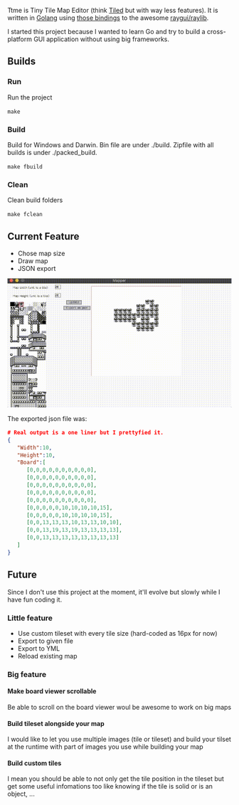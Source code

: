 Ttme is Tiny Tile Map Editor (think [Tiled](https://www.mapeditor.org/) but with way less features). It is written in [Golang](https://golang.org/)
using [those bindings](https://github.com/gen2brain/raylib-go) to the awesome [raygui/raylib](https://www.raylib.com/).

I started this project because I wanted to learn Go and try to build a cross-platform GUI application without using big frameworks.

## Builds

### Run

Run the project

`make`

### Build

Build for Windows and Darwin.
Bin file are under ./build.
Zipfile with all builds is under ./packed_build.

`make fbuild`

### Clean

Clean build folders

`make fclean`

## Current Feature

- Chose map size
- Draw map
- JSON export

![Ttme Demo](assets/ttme-demo.gif)

The exported json file was:

```json
# Real output is a one liner but I prettyfied it.
{
   "Width":10,
   "Height":10,
   "Board":[
      [0,0,0,0,0,0,0,0,0,0],
      [0,0,0,0,0,0,0,0,0,0],
      [0,0,0,0,0,0,0,0,0,0],
      [0,0,0,0,0,0,0,0,0,0],
      [0,0,0,0,0,0,0,0,0,0],
      [0,0,0,0,0,10,10,10,10,15],
      [0,0,0,0,0,10,10,10,10,15],
      [0,0,13,13,13,10,13,13,10,10],
      [0,0,13,19,13,19,13,13,13,13],
      [0,0,13,13,13,13,13,13,13,13]
   ]
}
```

## Future

Since I don't use this project at the moment, it'll evolve but slowly while I have fun coding it.

### Little feature

- Use custom tileset with every tile size (hard-coded as 16px for now)
- Export to given file
- Export to YML
- Reload existing map

### Big feature

#### Make board viewer scrollable

Be able to scroll on the board viewer woul be awesome to work on big maps

#### Build tileset alongside your map

I would like to let you use multiple images (tile or tileset) and build your tilset at
the runtime with part of images you use while building your map

#### Build custom tiles

I mean you should be able to not only get the tile position in the tileset but get some useful infomations too
like knowing if the tile is solid or is an object, ...
